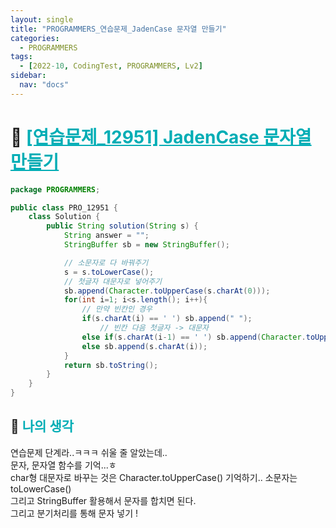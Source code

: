 ```yaml
---
layout: single
title: "PROGRAMMERS_연습문제_JadenCase 문자열 만들기"
categories:
  - PROGRAMMERS
tags:
  - [2022-10, CodingTest, PROGRAMMERS, Lv2]
sidebar:
  nav: "docs"
---
```


# 📁 <b><a style="color:#00adb5" href="https://programmers.co.kr/learn/courses/30/lessons/12951" target=_blank>[연습문제_12951] JadenCase 문자열 만들기</a></b>

```java
package PROGRAMMERS;

public class PRO_12951 {
    class Solution {
        public String solution(String s) {
            String answer = "";
            StringBuffer sb = new StringBuffer();

            // 소문자로 다 바꿔주기
            s = s.toLowerCase();
            // 첫글자 대문자로 넣어주기
            sb.append(Character.toUpperCase(s.charAt(0)));
            for(int i=1; i<s.length(); i++){
                // 만약 빈칸인 경우
                if(s.charAt(i) == ' ') sb.append(" ");
                    // 빈칸 다음 첫글자 -> 대문자
                else if(s.charAt(i-1) == ' ') sb.append(Character.toUpperCase(s.charAt(i)));
                else sb.append(s.charAt(i));
            }
            return sb.toString();
        }
    }
}
```

## 🤔 <b><a style="color:#00adb5">나의 생각</a></b>

연습문제 단계라..ㅋㅋㅋ 쉬울 줄 알았는데..<br>
문자, 문자열 함수를 기억...ㅎ<br>
char형 대문자로 바꾸는 것은 Character.toUpperCase() 기억하기.. 소문자는 toLowerCase()<br>
그리고 StringBuffer 활용해서 문자를 합치면 된다.<br>
그리고 분기처리를 통해 문자 넣기 !